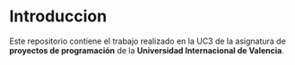 # Introduccion

Este repositorio contiene el trabajo realizado en la UC3 de la asignatura de **proyectos de programación** de la 
**Universidad Internacional de Valencia**.
